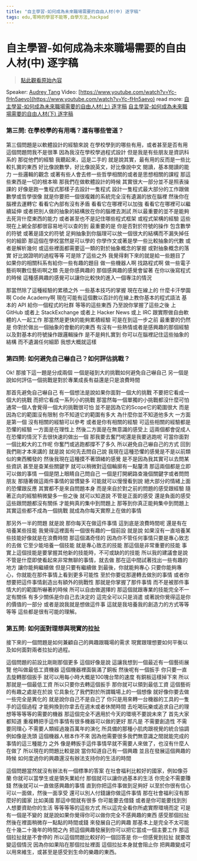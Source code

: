 ```yaml
---
title: "自主學習-如何成為未來職場需要的自由人材(中) 逐字稿"
tags: edu,零時的學習不能等,自學方法,hackpad
---
```


# 自主學習-如何成為未來職場需要的自由人材(中) 逐字稿

> [點此觀看原始內容](https://g0v.hackpad.tw/sYjlAHZuT6d)


Speaker: [Audrey Tang](https://g0v.hackpad.tw/ep/profile/DaKXhWfoD7Q)
Video: [https://www.youtube.com/watch?v=Yc-fHn5aevo](https://www.youtube.com/watch?v=Yc-fHn5aevo)
read more:
[自主學習-如何成為未來職場需要的自由人材(上) 逐字稿](https://g0v.hackpad.com/--ls3oBarPFiL)
[自主學習-如何成為未來職場需要的自由人材(下) 逐字稿](https://g0v.hackpad.com/--Q7DNjCoTX6v)


### 第三問: 在學校學的有用嗎？還有哪些管道？


第三個問題是以軟體設計的經驗來說
在學校學到的哪些有用，或者甚至是否有用
這個問題問我不是很準
因為我沒在學校學過程式設計
但是我是有些朋友是資訊科系的
那從他們的經驗
我聽起來，這是二手的
就是說其實，最有用的反而是一些比較扎實的東西
好比像說數學，好比像說英文，好比像說中文
閱讀，基本閱讀的能力
一些邏輯的觀念
或著有些人會去修一些哲學相關的或者是思想相關的課程
那這些東西是一切的根本嘛
那我們在做軟體設計的時候
其實很大一部分並不是照表操課的
好像是跑一隻程式那樣子去設計一隻程式
設計一隻程式最大部分的工作跟做數學或哲學很像
就是你要把一個很複雜的系統完全沒有遺漏的放在腦裡
然後你在腦裡去運轉它
看看它內部有沒有矛盾
看看它在哪裡可以加強
看看它在哪裡可以繼續延伸
或者把別人做的抽象的結構放在你的腦裡去測試
所以最重要的並不是能夠去死背什麼東西的能力
或者甚至也不是記住哪些程式框架
或程式架構的經驗
這些現在上網全部都很容易地可以查的到
最重要的是
你是否對於符號的操作
包含數學的符號
或著是語文的符號
足夠抽象到你腦理可以放一個很大的結構而不漏失掉任何的細節
那這個在學校當然是可以學的
你學作文或著是學一些比較抽象的代數
或者是解析幾何
或這些裡面都需要這一類的對於抽象概念的掌握
或對抽象概念的落實
好比說證明的過程等等
可是除了這些之外
我覺得剩下來的就是給一些題目了
如果你的相關科系有給你一些有趣的題目
做一些機器人啊
找路程式啊
做一些電子藝術啊數位藝術啊之類
先是你感興趣的
那個感興趣的感覺會留著
在你以後寫程式的時候
這種感興趣的感覺可以讓你比較快的進入一個專注的情況

那當然除了這種經驗的累積之外
一些基本技巧的掌握
現在在線上的
什麼卡汗學園啊
Code Academy啊
現在可能有這個數以百計的在線上教你基本的程式語法
基本的  API
給你一個程式的社群
等等的這些東西
乃至說你掌握了這些之後
上  GitHub
或者上  StackExchange
或者上  Hacker News
或上  IRC
跟實際做自由軟體的人一起工作
那當然是更快的能夠累積經驗
可是在到這一步之前
最重要的仍然是
你對於做出一個抽象的會動的的東西
有沒有一些熱情或者是感興趣的那個經驗
以及對基本的符號操作跟邏輯操作
是不是夠扎實到
你可以在腦裡記住這些抽象的結構
而不遺漏任何細節
我想大概就這樣

### 第四問: 如何避免自己嚇自己？如何評估挑戰？


Ok! 那接下這一題是分成兩個
一個是碰到大的挑戰如何避免自己嚇自己
另一個是說如何評估一個挑戰是對於專業成長有益還是只是浪費時間

那首先避免自己嚇自己
有一個想法是說如果你面對一個大的挑戰
不要把它看成一個大的挑戰
而把它看成一系列小的挑戰
那當然每一個單獨的小挑戰都沒什麼可怕
通常一個人會覺得一個大的挑戰很可怕
並不是因為它的Scope它的範圍很大
而是因為它的範圍沒有限制
你不知道它的範圍有多大
為什麼你並不知道他多大
一方面是第一個
沒有相關的經驗可以參考
或者是你有相關的經驗
可這些相關的經驗都是恐懼的經驗
一方面是在理性上
然後二方面是在無意識的感受上
這兩個都會促成人在恐懼的情況下去很快速的做出一個
那我要去奮鬥呢還是我要逃跑呢
可當你面對一個比較大的工作呢
你奮鬥或逃跑都撐不了多久
所以避免自己嚇自己的方式
回到我們剛才本來講的
就是說
如何先去問自己說
我現在這種恐懼的感覺是不是以前類似的東西觸發的
然後我現在這種摸不著頭緒的感覺
是不是因為我其實可以去問某些資訊
甚至是查某些關鍵字
就可以稍微對這個輪廓有一點釐清
那這兩個都是立即可以做的事情
一個是閉上眼睛自己問自己
一個是打開網路查幾個關鍵字或者問問朋友
那隨著做這兩件事情的習慣變多
可能就可以慢慢看到說
絕大部分的情緒上面的恐懼跟反應
其實都不是來自問題本身
而是來自於對之前的問題的感受跟經驗
隨著正向的經驗稍微變多一些之後
就可以知道說
不管是正面的感受
還是負面的感受
這些跟問題都沒有關係
才能夠真的集中到問題上
那等到你真正能夠集中到問題上
其實這些都不成為一個挑戰
就成為你每天實際上在做的事情

那另外一半的問題
就是說
那你每天在做這件事情
這到底是浪費時間呢
還是有在培養某些技能
我覺得這裡面有一個很有趣的一個前設
就是說
如果沒有一直培養某些技能好像就是在浪費時間
那這個滿奇怪的
因為你不管任何事情只要是專心致志的去做
它至少能培養一個技能
就是專心致志的技能
那這個是非常重要的技能
事實上這個技能是要掌握其他新的技能時，不可或缺的的技能
所以我的建議會是說
不管是什麼即使看起來非常無聊的事情，就去做
那在這中間試著找出一些有趣的地方
讓你能夠繼續做
但是只要有繼續做
到最後，你就能夠專心
只要你能夠專心，你就能在那件事情上看到更多可能性
至於你要從那邊轉去做別的事情
或者你想要把這件事情創造出有額外的挑戰性
那就是你掌握了那件事情
而不是被那件事情大的的範圍所嚇著的時候
所可以自由做選擇的
那這個就跟專業的技能完全不一定有關係
有多少關係是你自己去決定的
這完全可以只是消遣
或著說你覺得這是你的價值的一部分
或者是說我就是想做這件事
這就是我培養我的創造力的方式等等等等
這些都是很有可能的理解。

### 第五問: 如何面對理想與現實的拉扯


接下來的一個問題是如何兼顧自己的興趣跟職場的需求
現實跟理想要如何平衡以及如何面對兩者拉扯的過程。

這個問題的前設比剛剛那個更多
這個好像是說
這讓我想到一個最近有一個藝術展覽
他叫做最低工資機器
這個機器裡面裝滿了銅板
然後呢有一個扳手
你只要一直去旋轉那個扳手
就可以用每小時大概是100塊台幣的速度
有銅板這樣掉下來
所以那就是一個最低工資
所以只要你去轉這個扳手
那你就可以領到最低工資
這個藝術的有趣之處是在於說
它具象化了我們對於所謂職場上的一個想像
就好像你要去做一些完全是異化的
就是說你自己不是自己了
你只是用來轉一台機器的工具的一隻手的這個過程
才能夠換到你拿去在週末或者休閒時間
去吃喝玩樂或追求自己的理想等等等等的需要的機器
那這個完全不適用於今天的環境不要說未來了
首先大家都知道
重複轉把手這件事情有很多機器可以做的更好
那凡是
不需要創造性
不需要同理心
不需要人類經過幾百萬年的演化
所具備的那種小肌肉跟視覺的統合協調
例如像是洗頭
這個機器人根本作不來
因為他需要很多我們無意識之間就能完成的事情的這三種能力
之外
像是轉扳手這件事情早就不需要人來做了，也沒有什麼人在做了
所以現在的問題比較是說
當你知道自己有一個興趣
並且在發展這個興趣的時候
如何度過你的興趣還沒有辦法支持你的生活的時間

這個問題當然就沒有辦法有一個標準的答案
在社會福利比較好的國家，例如像芬蘭
你就可以當學生或是領失業給付
那個就可以讓你過基本的生活
你完全不需要賺錢
然後就可以一直做感興趣的事情
直到你把這件事做到足夠好
以至於你很有信心可以一面做，然後一面享受
還可以別人付錢讓你做這件事情
那在社會福利沒有那麼好的國家
比如美國
那這中間就有很多
你可能要去借錢
或者是你可能要找到別人想要資助你的生活
等等等等的這些方式
所以這完全看你所處實際環境而定
可是有一個是不變的
就是說如果你覺得你可以做你完全不感興趣的東西
感受那個拉扯
然後在裡面稍微存一點點的時間或錢
來發展自己的興趣
那基本上是完全不太可能在十幾二十幾年的時間之內
把這個興趣發展到你可以把它當成一個主要工作
那這個拉扯就是不會停的
所以這個問題比較好的一個回答是
你一但感覺到拉扯
就要改變這個情況
因為你如果陷在那個拉扯裡面
這個拉扯本身就會阻止你
把興趣變成可以用來維生，或甚至是感受到生命的樂趣的東西。

